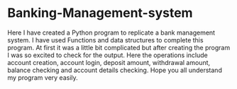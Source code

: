 # Banking-Management-system
Here I have created a Python program to replicate a bank management system. I have used Functions and data structures to complete this program. At first it was a little bit complicated but after creating the program I was so excited to check for the output.
Here the operations include account creation, account login, deposit amount, withdrawal amount, balance checking and account details checking. Hope you all understand my program very easily.


